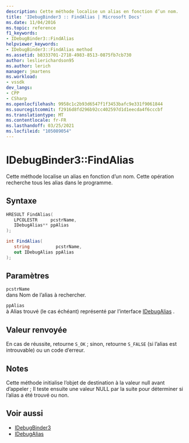 ```yaml
---
description: Cette méthode localise un alias en fonction d’un nom.
title: 'IDebugBinder3 :: FindAlias | Microsoft Docs'
ms.date: 11/04/2016
ms.topic: reference
f1_keywords:
- IDebugBinder3::FindAlias
helpviewer_keywords:
- IDebugBinder3::FindAlias method
ms.assetid: b8333701-2718-4983-8513-0875fb7cb730
author: leslierichardson95
ms.author: lerich
manager: jmartens
ms.workload:
- vssdk
dev_langs:
- CPP
- CSharp
ms.openlocfilehash: 9958c1c2b93d6547f1f3453bafc9e331f9061844
ms.sourcegitcommit: f2916d8fd296b92cc402597d1d1eecda4f6cccbf
ms.translationtype: MT
ms.contentlocale: fr-FR
ms.lasthandoff: 03/25/2021
ms.locfileid: "105089054"
---
```

# <a name="idebugbinder3findalias"></a>IDebugBinder3::FindAlias
Cette méthode localise un alias en fonction d’un nom. Cette opération recherche tous les alias dans le programme.

## <a name="syntax"></a>Syntaxe

```cpp
HRESULT FindAlias(
   LPCOLESTR     pcstrName,
   IDebugAlias** ppAlias
);
```

```csharp
int FindAlias(
   string          pcstrName,
   out IDebugAlias ppAlias
);
```

## <a name="parameters"></a>Paramètres
`pcstrName`\
dans Nom de l’alias à rechercher.

`ppAlias`\
à Alias trouvé (le cas échéant) représenté par l’interface [IDebugAlias](../../../extensibility/debugger/reference/idebugalias.md) .

## <a name="return-value"></a>Valeur renvoyée
 En cas de réussite, retourne `S_OK` ; sinon, retourne `S_FALSE` (si l’alias est introuvable) ou un code d’erreur.

## <a name="remarks"></a>Notes
 Cette méthode initialise l’objet de destination à la valeur null avant d’appeler ; Il teste ensuite une valeur NULL par la suite pour déterminer si l’alias a été trouvé ou non.

## <a name="see-also"></a>Voir aussi
- [IDebugBinder3](../../../extensibility/debugger/reference/idebugbinder3.md)
- [IDebugAlias](../../../extensibility/debugger/reference/idebugalias.md)

